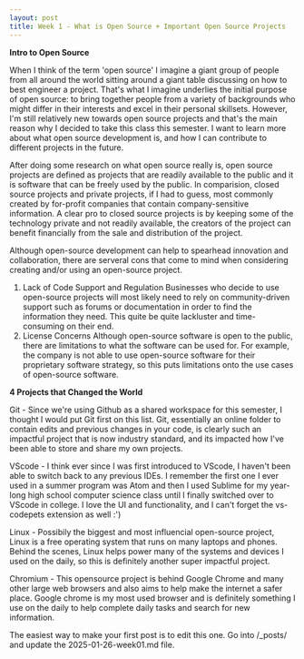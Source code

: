 ```yaml
---
layout: post
title: Week 1 - What is Open Source + Important Open Source Projects
---
```


**Intro to Open Source**

When I think of the term 'open source' I imagine a giant group of people from all around the world sitting around a giant table discussing on how to best engineer a project. That's what I imagine underlies the initial purpose of open source: to bring together people from a variety of backgrounds who might differ in their interests and excel in their personal skillsets. However, I'm still relatively new towards open source projects and that's the main reason why I decided to take this class this semester. I want to learn more about what open source development is, and how I can contribute to different projects in the future. 

After doing some research on what open source really is, open source projects are defined as projects that are readily available to the public and it is software that can be freely used by the public. In comparision, closed source projects and private projects, if I had to guess, most commonly created by for-profit companies that contain company-sensitive information. A clear pro to closed source projects is by keeping some of the technology private and not readily available, the creators of the project can benefit financially from the sale and distribution of the project.

Although open-source development can help to spearhead innovation and collaboration, there are serveral cons that come to mind when considering creating and/or using an open-source project. 
1. Lack of Code Support and Regulation
    Businesses who decide to use open-source projects will most likely need to rely on community-driven support such as forums or documentation in order to find the information they need. This quite be quite lackluster and time-consuming on their end.
2. License Concerns
    Although open-source software is open to the public, there are limitations to what the software can be used for. For example, the company is not able to use open-source software for their proprietary software strategy, so this puts limitations onto the use cases of open-source software. 


**4 Projects that Changed the World**

Git - Since we're using Github as a shared workspace for this semester, I thought I would put Git first on this list. Git, essentially an online folder to contain edits and previous changes in your code, is clearly such an impactful project that is now industry standard, and its impacted how I've been able to store and share my own projects.

VScode - I think ever since I was first introduced to VScode, I haven't been able to switch back to any previous IDEs. I remember the first one I ever used in a summer program was Atom and then I used Sublime for my year-long high school computer science class until I finally switched over to VScode in college. I love the UI and functionality, and I can't forget the vs-codepets extension as well :')

Linux - Possibily the biggest and most influencial open-source project, Linux is a free operating system that runs on many laptops and phones. Behind the scenes, Linux helps power many of the systems and devices I used on the daily, so this is definitely another super impactful project.

Chromium - This opensource project is behind Google Chrome and many other large web browsers and also aims to help make the internet a safer place. Google chrome is my most used browser and is definitely something I use on the daily to help complete daily tasks and search for new information. 

The easiest way to make your first post is to edit this one.
Go into /_posts/ and update the 2025-01-26-week01.md file.
